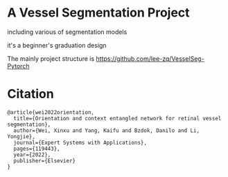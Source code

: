 # A Vessel Segmentation Project

including various of segmentation models

it's a beginner's graduation design

The mainly project structure is https://github.com/lee-zq/VesselSeg-Pytorch

# Citation

```
@article{wei2022orientation,
  title={Orientation and context entangled network for retinal vessel segmentation},
  author={Wei, Xinxu and Yang, Kaifu and Bzdok, Danilo and Li, Yongjie},
  journal={Expert Systems with Applications},
  pages={119443},
  year={2022},
  publisher={Elsevier}
}
```

